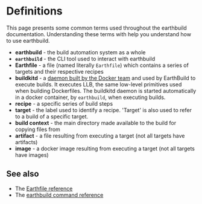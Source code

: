 # Definitions

This page presents some common terms used throughout the earthbuild documentation. Understanding these terms with help you understand how to use earthbuild. 

* **earthbuild** - the build automation system as a whole
* **`earthbuild`** - the CLI tool used to interact with earthbuild
* **Earthfile** - a file (named literally `Earthfile`) which contains a series of targets and their respective recipes
* **buildkitd** - a [daemon built by the Docker team](https://github.com/moby/buildkit) and used by EarthBuild to execute builds. It executes LLB, the same low-level primitives used when building Dockerfiles. The buildkitd daemon is started automatically in a docker container, by `earthbuild`, when executing builds.
* **recipe** - a specific series of build steps
* **target** - the label used to identify a recipe. 'Target' is also used to refer to a build of a specific target.
* **build context** - the main directory made available to the build for copying files from
* **artifact** - a file resulting from executing a target (not all targets have artifacts)
* **image** - a docker image resulting from executing a target (not all targets have images)

## See also

* The [Earthfile reference](../earthfile/earthfile.md)
* The [earthbuild command reference](../earthbuild-command/earthbuild-command.md)
